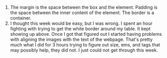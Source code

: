 1. The margin is the space between the box and the element. Padding is the space
between the inner content of the element. The border is a container.
2. I thought this week would be easy, but I was wrong. I spent an hour fighting
with trying to get the white border around my table. It kept showing up above.
Once I got that figured out I started having problems with aligning the images with
the text of the webpage. That's pretty much what I did for 3 hours trying
to figure out size, ems, and tags that may possibly help, they did not. I just
could not get through this week.
